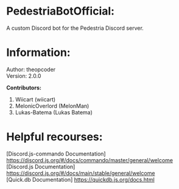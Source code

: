 # PedestriaBotOfficial:
A custom Discord bot for the Pedestria Discord server.  

# Information:
Author: theopcoder  
Version: 2.0.0

**Contributors:**
1. Wiicart (wiicart)  
2. MelonicOverlord (MelonMan)  
3. Lukas-Batema (Lukas Batema)

# Helpful recourses:
[Discord.js-commando Documentation] https://discord.js.org/#/docs/commando/master/general/welcome  
[Discord.js Documentation] https://discord.js.org/#/docs/main/stable/general/welcome  
[Quick.db Documentation] https://quickdb.js.org/docs.html
